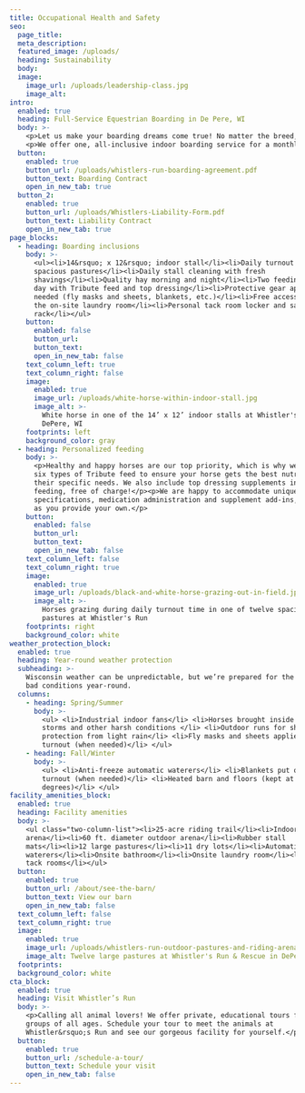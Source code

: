 ```yaml
---
title: Occupational Health and Safety
seo:
  page_title:
  meta_description:
  featured_image: /uploads/
  heading: Sustainability
  body:
  image:
    image_url: /uploads/leadership-class.jpg
    image_alt:
intro:
  enabled: true
  heading: Full-Service Equestrian Boarding in De Pere, WI
  body: >-
    <p>Let us make your boarding dreams come true! No matter the breed, size or discipline of your horse, they'll be readily welcome and expertly cared for at Whistler's Run.</p>
    <p>We offer one, all-inclusive indoor boarding service for a monthly fee of $650 or an outdoor board option for $300.</p>
  button:
    enabled: true
    button_url: /uploads/whistlers-run-boarding-agreement.pdf
    button_text: Boarding Contract
    open_in_new_tab: true
  button_2:
    enabled: true
    button_url: /uploads/Whistlers-Liability-Form.pdf
    button_text: Liability Contract
    open_in_new_tab: true
page_blocks:
  - heading: Boarding inclusions
    body: >-
      <ul><li>14&rsquo; x 12&rsquo; indoor stall</li><li>Daily turnout in
      spacious pastures</li><li>Daily stall cleaning with fresh
      shavings</li><li>Quality hay morning and night</li><li>Two feedings per
      day with Tribute feed and top dressing</li><li>Protective gear applied as
      needed (fly masks and sheets, blankets, etc.)</li><li>Free access to use
      the on-site laundry room</li><li>Personal tack room locker and saddle
      rack</li></ul>
    button:
      enabled: false
      button_url:
      button_text:
      open_in_new_tab: false
    text_column_left: true
    text_column_right: false
    image:
      enabled: true
      image_url: /uploads/white-horse-within-indoor-stall.jpg
      image_alt: >-
        White horse in one of the 14’ x 12’ indoor stalls at Whistler's Run in
        DePere, WI
    footprints: left
    background_color: gray
  - heading: Personalized feeding
    body: >-
      <p>Healthy and happy horses are our top priority, which is why we carry
      six types of Tribute feed to ensure your horse gets the best nutrition for
      their specific needs. We also include top dressing supplements in every
      feeding, free of charge!</p><p>We are happy to accommodate unique feeding
      specifications, medication administration and supplement add-ins, so long
      as you provide your own.</p>
    button:
      enabled: false
      button_url:
      button_text:
      open_in_new_tab: false
    text_column_left: false
    text_column_right: true
    image:
      enabled: true
      image_url: /uploads/black-and-white-horse-grazing-out-in-field.jpg
      image_alt: >-
        Horses grazing during daily turnout time in one of twelve spacious
        pastures at Whistler's Run
    footprints: right
    background_color: white
weather_protection_block:
  enabled: true
  heading: Year-round weather protection
  subheading: >-
    Wisconsin weather can be unpredictable, but we’re prepared for the good and
    bad conditions year-round.
  columns:
    - heading: Spring/Summer
      body: >-
        <ul> <li>Industrial indoor fans</li> <li>Horses brought inside during
        storms and other harsh conditions </li> <li>Outdoor runs for shade and
        protection from light rain</li> <li>Fly masks and sheets applied before
        turnout (when needed)</li> </ul>
    - heading: Fall/Winter
      body: >-
        <ul> <li>Anti-freeze automatic waterers</li> <li>Blankets put on before
        turnout (when needed)</li> <li>Heated barn and floors (kept at 52
        degrees)</li> </ul>
facility_amenities_block:
  enabled: true
  heading: Facility amenities
  body: >-
    <ul class="two-column-list"><li>25-acre riding trail</li><li>Indoor
    arena</li><li>60 ft. diameter outdoor arena</li><li>Rubber stall
    mats</li><li>12 large pastures</li><li>11 dry lots</li><li>Automatic
    waterers</li><li>Onsite bathroom</li><li>Onsite laundry room</li><li>Two
    tack rooms</li></ul>
  button:
    enabled: true
    button_url: /about/see-the-barn/
    button_text: View our barn
    open_in_new_tab: false
  text_column_left: false
  text_column_right: true
  image:
    enabled: true
    image_url: /uploads/whistlers-run-outdoor-pastures-and-riding-arena.jpg
    image_alt: Twelve large pastures at Whistler's Run & Rescue in DePere, WI
  footprints:
  background_color: white
cta_block:
  enabled: true
  heading: Visit Whistler’s Run
  body: >-
    <p>Calling all animal lovers! We offer private, educational tours for small
    groups of all ages. Schedule your tour to meet the animals at
    Whistler&rsquo;s Run and see our gorgeous facility for yourself.</p>
  button:
    enabled: true
    button_url: /schedule-a-tour/
    button_text: Schedule your visit
    open_in_new_tab: false
---
```

